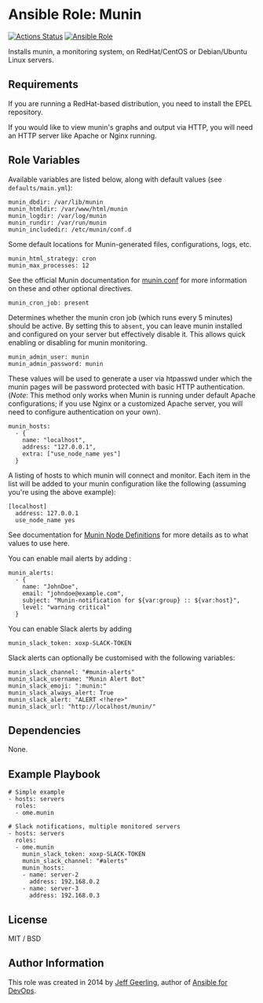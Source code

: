 # Ansible Role: Munin

[![Actions Status](https://github.com/ome/ansible-role-munin/workflows/Molecule/badge.svg)](https://github.com/ome/ansible-role-munin/actions)
[![Ansible Role](https://img.shields.io/ansible/role/41996.svg)](https://galaxy.ansible.com/ome/munin/)

Installs munin, a monitoring system, on RedHat/CentOS or Debian/Ubuntu Linux servers.

## Requirements

If you are running a RedHat-based distribution, you need to install the EPEL repository.

If you would like to view munin's graphs and output via HTTP, you will need an HTTP server like Apache or Nginx running.

## Role Variables

Available variables are listed below, along with default values (see `defaults/main.yml`):

    munin_dbdir: /var/lib/munin
    munin_htmldir: /var/www/html/munin
    munin_logdir: /var/log/munin
    munin_rundir: /var/run/munin
    munin_includedir: /etc/munin/conf.d

Some default locations for Munin-generated files, configurations, logs, etc.

    munin_html_strategy: cron
    munin_max_processes: 12

See the official Munin documentation for [munin.conf](http://munin.readthedocs.org/en/latest/reference/munin.conf.html) for more information on these and other optional directives.

    munin_cron_job: present

Determines whether the munin cron job (which runs every 5 minutes) should be active. By setting this to `absent`, you can leave munin installed and configured on your server but effectively disable it. This allows quick enabling or disabling for munin monitoring.

    munin_admin_user: munin
    munin_admin_password: munin

These values will be used to generate a user via htpasswd under which the munin pages will be password protected with basic HTTP authentication. (*Note*: This method only works when Munin is running under default Apache configurations; if you use Nginx or a customized Apache server, you will need to configure authentication on your own).

    munin_hosts:
      - {
        name: "localhost",
        address: "127.0.0.1",
        extra: ["use_node_name yes"]
      }

A listing of hosts to which munin will connect and monitor. Each item in the list will be added to your munin configuration like the following (assuming you're using the above example):

    [localhost]
      address: 127.0.0.1
      use_node_name yes

See documentation for [Munin Node Definitions](http://munin.readthedocs.org/en/latest/reference/munin.conf.html#node-definitions) for more details as to what values to use here.

You can enable mail alerts by adding :

    munin_alerts:
      - {
        name: "JohnDoe",
        email: "johndoe@example.com",
        subject: "Munin-notification for ${var:group} :: ${var:host}",
        level: "warning critical"
      }

You can enable Slack alerts by adding

    munin_slack_token: xoxp-SLACK-TOKEN

Slack alerts can optionally be customised with the following variables:

    munin_slack_channel: "#munin-alerts"
    munin_slack_username: "Munin Alert Bot"
    munin_slack_emoji: ":munin:"
    munin_slack_always_alert: True
    munin_slack_alert: "ALERT <!here>"
    munin_slack_url: "http://localhost/munin/"


## Dependencies

None.

## Example Playbook

    # Simple example
    - hosts: servers
      roles:
      - ome.munin

    # Slack notifications, multiple monitored servers
    - hosts: servers
      roles:
      - ome.munin
        munin_slack_token: xoxp-SLACK-TOKEN
        munin_slack_channel: "#alerts"
        munin_hosts:
        - name: server-2
          address: 192.168.0.2
        - name: server-3
          address: 192.168.0.3


## License

MIT / BSD

## Author Information

This role was created in 2014 by [Jeff Geerling](http://jeffgeerling.com/), author of [Ansible for DevOps](http://ansiblefordevops.com/).
